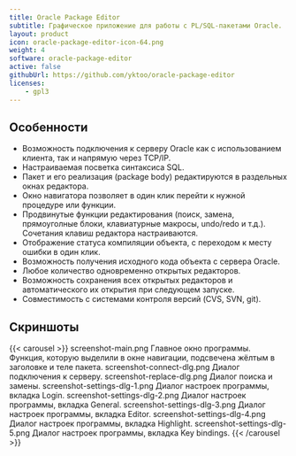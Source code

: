 ```yaml
---
title: Oracle Package Editor
subtitle: Графическое приложение для работы с PL/SQL-пакетами Oracle.
layout: product
icon: oracle-package-editor-icon-64.png
weight: 4
software: oracle-package-editor
active: false
githubUrl: https://github.com/yktoo/oracle-package-editor
licenses:
    - gpl3
---
```


## Особенности

* Возможность подключения к серверу Oracle как с использованием клиента, так и напрямую через TCP/IP.
* Настраиваемая посветка синтаксиса SQL.
* Пакет и его реализация (package body) редактируются в раздельных окнах редактора.
* Окно навигатора позволяет в один клик перейти к нужной процедуре или функции.
* Продвинутые функции редактирования (поиск, замена, прямоуголные блоки, клавиатурные макросы, undo/redo и т.д.). Сочетания клавиш редактора настраиваются.
* Отображение статуса компиляции объекта, с переходом к месту ошибки в один клик.
* Возможность получения исходного кода объекта с сервера Oracle.
* Любое количество одновременно открытых редакторов.
* Возможность сохранения всех открытых редакторов и автоматического их открытия при следующем запуске.
* Совместимость с системами контроля версий (CVS, SVN, git).

## Скриншоты

{{< carousel >}}
    screenshot-main.png           Главное окно программы. Функция, которую выделили в окне навигации, подсвечена жёлтым в заголовке и теле пакета.
    screenshot-connect-dlg.png    Диалог подключения к серверу.
    screenshot-replace-dlg.png    Диалог поиска и замены.
    screenshot-settings-dlg-1.png Диалог настроек программы, вкладка Login.
    screenshot-settings-dlg-2.png Диалог настроек программы, вкладка General.
    screenshot-settings-dlg-3.png Диалог настроек программы, вкладка Editor.
    screenshot-settings-dlg-4.png Диалог настроек программы, вкладка Highlight.
    screenshot-settings-dlg-5.png Диалог настроек программы, вкладка Key bindings.
{{< /carousel >}}
